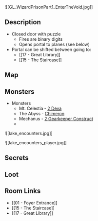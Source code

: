 ![[GL_WizardPrisonPart1_EnterTheVoid.jpg]]
## Description

* Closed door with puzzle
	* Fires are binary digits
	* Opens portal to planes (see below)
* Portal can be shifted between going to:
	* [[17 - Great Library]]
	* [[15 - The Staircase]]

## Map

## Monsters

* Monsters
	* Mt. Celestia - [2 Deva](https://www.dndbeyond.com/monsters/16840-deva)
	* The Abyss - [Chimeron](https://www.dndbeyond.com/monsters/4485806-chimeron)
	* Mechanus - [2 Gearkeeper Construct](https://www.dndbeyond.com/monsters/744313-gearkeeper-construct)
	* 

![[lake_encounters.jpg]]

![[lake_encounters_player.jpg]]
## Secrets

## Loot

## Room Links

*  [[01 - Foyer Entrance]]
*  [[15 - The Staircase]]
*  [[17 - Great Library]]